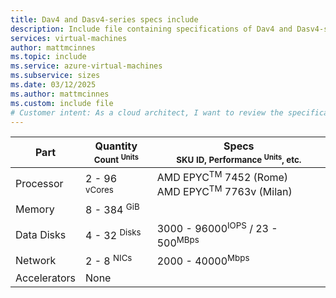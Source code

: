 ```yaml
---
title: Dav4 and Dasv4-series specs include
description: Include file containing specifications of Dav4 and Dasv4-series VM sizes.
services: virtual-machines
author: mattmcinnes
ms.topic: include
ms.service: azure-virtual-machines
ms.subservice: sizes
ms.date: 03/12/2025
ms.author: mattmcinnes
ms.custom: include file
# Customer intent: As a cloud architect, I want to review the specifications for Dav4 and Dasv4-series virtual machine sizes, so that I can select the optimal configuration to meet my application’s performance and resource requirements.
---
```


| Part | Quantity <br><sup>Count <sup>Units | Specs <br><sup>SKU ID, Performance <sup>Units</sup>, etc.  |
|---|---|---|
| Processor        | 2 - 96 <sup> vCores    | AMD EPYC<sup>TM</sup> 7452 (Rome)<br> AMD EPYC<sup>TM</sup> 7763v (Milan)         |
| Memory           | 8 - 384 <sup> GiB      |                                                |
| Data Disks       | 4 - 32 <sup>Disks      | 3000 - 96000<sup>IOPS</sup> / 23 - 500<sup>MBps |
| Network          | 2 - 8 <sup> NICs       | 2000 - 40000<sup>Mbps                         |
| Accelerators     | None                   |                                                |